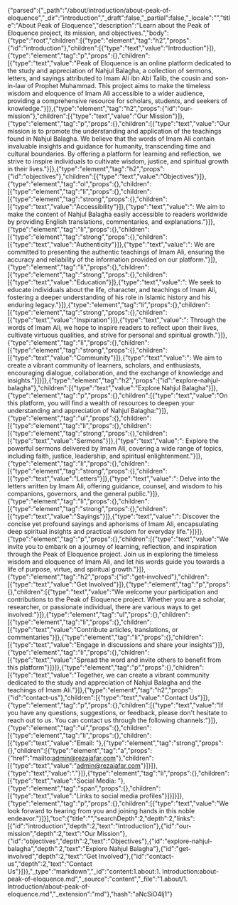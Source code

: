 {"parsed":{"_path":"/about/introduction/about-peak-of-eloquence","_dir":"introduction","_draft":false,"_partial":false,"_locale":"","title":"About Peak of Eloquence","description":"Learn about the Peak of Eloquence project, its mission, and objectives.","body":{"type":"root","children":[{"type":"element","tag":"h2","props":{"id":"introduction"},"children":[{"type":"text","value":"Introduction"}]},{"type":"element","tag":"p","props":{},"children":[{"type":"text","value":"Peak of Eloquence is an online platform dedicated to the study and appreciation of Nahjul Balagha, a collection of sermons, letters, and sayings attributed to Imam Ali ibn Abi Talib, the cousin and son-in-law of Prophet Muhammad. This project aims to make the timeless wisdom and eloquence of Imam Ali accessible to a wider audience, providing a comprehensive resource for scholars, students, and seekers of knowledge."}]},{"type":"element","tag":"h2","props":{"id":"our-mission"},"children":[{"type":"text","value":"Our Mission"}]},{"type":"element","tag":"p","props":{},"children":[{"type":"text","value":"Our mission is to promote the understanding and application of the teachings found in Nahjul Balagha. We believe that the words of Imam Ali contain invaluable insights and guidance for humanity, transcending time and cultural boundaries. By offering a platform for learning and reflection, we strive to inspire individuals to cultivate wisdom, justice, and spiritual growth in their lives."}]},{"type":"element","tag":"h2","props":{"id":"objectives"},"children":[{"type":"text","value":"Objectives"}]},{"type":"element","tag":"ol","props":{},"children":[{"type":"element","tag":"li","props":{},"children":[{"type":"element","tag":"strong","props":{},"children":[{"type":"text","value":"Accessibility"}]},{"type":"text","value":": We aim to make the content of Nahjul Balagha easily accessible to readers worldwide by providing English translations, commentaries, and explanations."}]},{"type":"element","tag":"li","props":{},"children":[{"type":"element","tag":"strong","props":{},"children":[{"type":"text","value":"Authenticity"}]},{"type":"text","value":": We are committed to presenting the authentic teachings of Imam Ali, ensuring the accuracy and reliability of the information provided on our platform."}]},{"type":"element","tag":"li","props":{},"children":[{"type":"element","tag":"strong","props":{},"children":[{"type":"text","value":"Education"}]},{"type":"text","value":": We seek to educate individuals about the life, character, and teachings of Imam Ali, fostering a deeper understanding of his role in Islamic history and his enduring legacy."}]},{"type":"element","tag":"li","props":{},"children":[{"type":"element","tag":"strong","props":{},"children":[{"type":"text","value":"Inspiration"}]},{"type":"text","value":": Through the words of Imam Ali, we hope to inspire readers to reflect upon their lives, cultivate virtuous qualities, and strive for personal and spiritual growth."}]},{"type":"element","tag":"li","props":{},"children":[{"type":"element","tag":"strong","props":{},"children":[{"type":"text","value":"Community"}]},{"type":"text","value":": We aim to create a vibrant community of learners, scholars, and enthusiasts, encouraging dialogue, collaboration, and the exchange of knowledge and insights."}]}]},{"type":"element","tag":"h2","props":{"id":"explore-nahjul-balagha"},"children":[{"type":"text","value":"Explore Nahjul Balagha"}]},{"type":"element","tag":"p","props":{},"children":[{"type":"text","value":"On this platform, you will find a wealth of resources to deepen your understanding and appreciation of Nahjul Balagha:"}]},{"type":"element","tag":"ul","props":{},"children":[{"type":"element","tag":"li","props":{},"children":[{"type":"element","tag":"strong","props":{},"children":[{"type":"text","value":"Sermons"}]},{"type":"text","value":": Explore the powerful sermons delivered by Imam Ali, covering a wide range of topics, including faith, justice, leadership, and spiritual enlightenment."}]},{"type":"element","tag":"li","props":{},"children":[{"type":"element","tag":"strong","props":{},"children":[{"type":"text","value":"Letters"}]},{"type":"text","value":": Delve into the letters written by Imam Ali, offering guidance, counsel, and wisdom to his companions, governors, and the general public."}]},{"type":"element","tag":"li","props":{},"children":[{"type":"element","tag":"strong","props":{},"children":[{"type":"text","value":"Sayings"}]},{"type":"text","value":": Discover the concise yet profound sayings and aphorisms of Imam Ali, encapsulating deep spiritual insights and practical wisdom for everyday life."}]}]},{"type":"element","tag":"p","props":{},"children":[{"type":"text","value":"We invite you to embark on a journey of learning, reflection, and inspiration through the Peak of Eloquence project. Join us in exploring the timeless wisdom and eloquence of Imam Ali, and let his words guide you towards a life of purpose, virtue, and spiritual growth."}]},{"type":"element","tag":"h2","props":{"id":"get-involved"},"children":[{"type":"text","value":"Get Involved"}]},{"type":"element","tag":"p","props":{},"children":[{"type":"text","value":"We welcome your participation and contributions to the Peak of Eloquence project. Whether you are a scholar, researcher, or passionate individual, there are various ways to get involved:"}]},{"type":"element","tag":"ul","props":{},"children":[{"type":"element","tag":"li","props":{},"children":[{"type":"text","value":"Contribute articles, translations, or commentaries"}]},{"type":"element","tag":"li","props":{},"children":[{"type":"text","value":"Engage in discussions and share your insights"}]},{"type":"element","tag":"li","props":{},"children":[{"type":"text","value":"Spread the word and invite others to benefit from this platform"}]}]},{"type":"element","tag":"p","props":{},"children":[{"type":"text","value":"Together, we can create a vibrant community dedicated to the study and appreciation of Nahjul Balagha and the teachings of Imam Ali."}]},{"type":"element","tag":"h2","props":{"id":"contact-us"},"children":[{"type":"text","value":"Contact Us"}]},{"type":"element","tag":"p","props":{},"children":[{"type":"text","value":"If you have any questions, suggestions, or feedback, please don't hesitate to reach out to us. You can contact us through the following channels:"}]},{"type":"element","tag":"ul","props":{},"children":[{"type":"element","tag":"li","props":{},"children":[{"type":"text","value":"Email: "},{"type":"element","tag":"strong","props":{},"children":[{"type":"element","tag":"a","props":{"href":"mailto:admin@rezajafar.com"},"children":[{"type":"text","value":"admin@rezajafar.com"}]}]},{"type":"text","value":"."}]},{"type":"element","tag":"li","props":{},"children":[{"type":"text","value":"Social Media: "},{"type":"element","tag":"span","props":{},"children":[{"type":"text","value":"Links to social media profiles"}]}]}]},{"type":"element","tag":"p","props":{},"children":[{"type":"text","value":"We look forward to hearing from you and joining hands in this noble endeavor."}]}],"toc":{"title":"","searchDepth":2,"depth":2,"links":[{"id":"introduction","depth":2,"text":"Introduction"},{"id":"our-mission","depth":2,"text":"Our Mission"},{"id":"objectives","depth":2,"text":"Objectives"},{"id":"explore-nahjul-balagha","depth":2,"text":"Explore Nahjul Balagha"},{"id":"get-involved","depth":2,"text":"Get Involved"},{"id":"contact-us","depth":2,"text":"Contact Us"}]}},"_type":"markdown","_id":"content:1.about:1. Introduction:about-peak-of-eloquence.md","_source":"content","_file":"1.about/1. Introduction/about-peak-of-eloquence.md","_extension":"md"},"hash":"aNcSiO4lj1"}